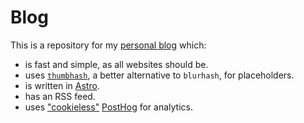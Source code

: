 # Blog

This is a repository for my [personal blog](https://blog.wooseop.kim) which:

- is fast and simple, as all websites should be.
- uses [`thumbhash`](https://github.com/evanw/thumbhash), a better alternative to `blurhash`, for placeholders.
- is written in [Astro](https://github.com/withastro/astro).
- has an RSS feed.
- uses ["cookieless"](https://posthog.com/tutorials/cookieless-tracking) [PostHog](https://github.com/PostHog/posthog) for analytics.
